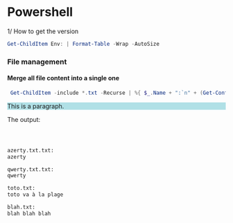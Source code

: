 # Powershell

1/ How to get the version

```ps1
Get-ChildItem Env: | Format-Table -Wrap -AutoSize
```

### File management



#### Merge all file content into a single one

```ps1
 Get-ChildItem -include *.txt -Recurse | %{ $_.Name + ":`n" + (Get-Content -LiteralPath $_.FullName | Out-String)}
```

<p style="background-color:powderblue;">This is a paragraph.</p>


The output:

```html



azerty.txt.txt:
azerty

qwerty.txt.txt:
qwerty

toto.txt:
toto va à la plage

blah.txt:
blah blah blah
```
